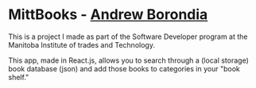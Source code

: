 # MittBooks - [Andrew Borondia](https://cranky-beaver-6bfa9c.netlify.app)

This is a project I made as part of the Software Developer program at the Manitoba Institute of trades and Technology.

This app, made in React.js, allows you to search through a (local storage) book database (json) and add those books to categories in your "book shelf."
